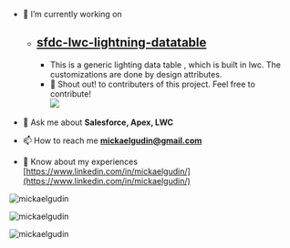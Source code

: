 - 🔭 I’m currently working on

  - ## [sfdc-lwc-lightning-datatable](https://github.com/Sarveshgithub/sfdc-lwc-lightning-datatable)
    - This is a generic lighting data table , which is built in lwc. The customizations are done by design attributes.
    - 📣 Shout out! to contributers of this project. Feel free to contribute!  
      <a href="https://github.com/Sarveshgithub/sfdc-lwc-lightning-datatable/graphs/contributors">
      <img src="https://contrib.rocks/image?repo=Sarveshgithub/sfdc-lwc-lightning-datatable" />
      </a>
      
- 💬 Ask me about **Salesforce, Apex, LWC**

- 📫 How to reach me **mickaelgudin@gmail.com**
- 📄 Know about my experiences [https://www.linkedin.com/in/mickaelgudin/](https://www.linkedin.com/in/mickaelgudin/)

<p ><img src="https://github-readme-stats-mickaelgudin-1tuf3z4uv-mickaelgudin.vercel.app/api/top-langs?username=mickaelgudin&show_icons=true&locale=en&layout=compact" alt="mickaelgudin" ></p>

<p><img align="center" src="https://github-readme-stats-mickaelgudin-1tuf3z4uv-mickaelgudin.vercel.app/api?username=mickaelgudin&show_icons=true&locale=en" alt="mickaelgudin" /></p>

<p><img align="center" src="https://github-readme-streak-stats.herokuapp.com/?user=mickaelgudin&" alt="mickaelgudin" /></p>
